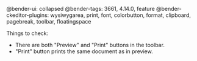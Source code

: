 @bender-ui: collapsed
@bender-tags: 3661, 4.14.0, feature
@bender-ckeditor-plugins: wysiwygarea, print, font, colorbutton, format, clipboard, pagebreak, toolbar, floatingspace

Things to check:

* There are both "Preview" and "Print" buttons in the toolbar.
* "Print" button prints the same document as in preview.
